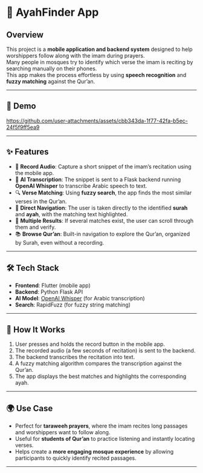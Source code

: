 # 📖 AyahFinder App

## Overview
This project is a **mobile application and backend system** designed to help worshippers follow along with the imam during prayers.  
Many people in mosques try to identify which verse the imam is reciting by searching manually on their phones.  
This app makes the process effortless by using **speech recognition** and **fuzzy matching** against the Qur’an.

---


## 🎥 Demo


https://github.com/user-attachments/assets/cbb343da-1f77-42fa-b5ec-24f5f9ff5ea9



---

## ✨ Features
- 🎤 **Record Audio**: Capture a short snippet of the imam’s recitation using the mobile app.  
- 🤖 **AI Transcription**: The snippet is sent to a Flask backend running **OpenAI Whisper** to transcribe Arabic speech to text.  
- 🔍 **Verse Matching**: Using **fuzzy search**, the app finds the most similar verses in the Qur’an.  
- 📌 **Direct Navigation**: The user is taken directly to the identified **surah** and **ayah**, with the matching text highlighted.  
- 📑 **Multiple Results**: If several matches exist, the user can scroll through them and verify.  
- 📚 **Browse Qur’an**: Built-in navigation to explore the Qur’an, organized by Surah, even without a recording.

---

## 🛠️ Tech Stack
- **Frontend**: Flutter (mobile app)  
- **Backend**: Python Flask API  
- **AI Model**: [OpenAI Whisper](https://github.com/openai/whisper) (for Arabic transcription)  
- **Search**: RapidFuzz (for fuzzy string matching)  

---

## 🚀 How It Works
1. User presses and holds the record button in the mobile app.  
2. The recorded audio (a few seconds of recitation) is sent to the backend.  
3. The backend transcribes the recitation into text.  
4. A fuzzy matching algorithm compares the transcription against the Qur’an.  
5. The app displays the best matches and highlights the corresponding ayah.  

---

## 🌍 Use Case
- Perfect for **taraweeh prayers**, where the imam recites long passages and worshippers want to follow along.  
- Useful for **students of Qur’an** to practice listening and instantly locating verses.  
- Helps create a **more engaging mosque experience** by allowing participants to quickly identify recited passages.

---
